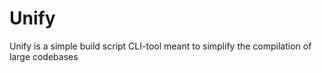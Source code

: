 # Unify
Unify is a simple build script CLI-tool meant to simplify the compilation of large codebases
